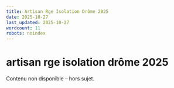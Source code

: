 ```yaml
---
title: Artisan Rge Isolation Drôme 2025
date: 2025-10-27
last_updated: 2025-10-27
wordcount: 11
robots: noindex
---
```


# artisan rge isolation drôme 2025

Contenu non disponible – hors sujet.